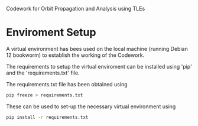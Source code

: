 Codework for Orbit Propagation and Analysis using TLEs

# Enviroment Setup
A virtual environment has bees used on the local machine (running Debian 12 bookworm) to establish the working of the Codework.

The requirements to setup the virtual enviroment can be installed using 'pip' and the 'requirements.txt' file.


The requirements.txt file has been obtained using
```bash
pip freeze > requirements.txt
```

These can be used to set-up the necessary virtual environment using
```bash
pip install -r requirements.txt
```
